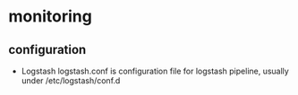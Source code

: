 # monitoring
## configuration
- Logstash
  logstash.conf is configuration file for logstash pipeline, usually under /etc/logstash/conf.d

